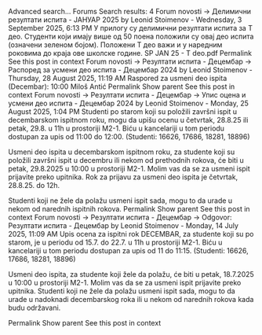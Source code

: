 Advanced search...
Forums
Search results: 4
Forum novosti -> Делимични резултати испита - ЈАНУАР 2025
by Leonid Stoimenov - Wednesday, 3 September 2025, 6:13 PM
У прилогу су делимични резултати испита за Т део. 
Студенти који имају више од 50 поена положили су овај део испита (означени зеленом бојом). 
Положени Т део важи и у наредним роковима до краја ове школске године.
SP JAN 25 - T deo.pdf
Permalink
See this post in context
Forum novosti -> Резултати испита - Децембар -> Распоред за усмени део испита - Децембар 2024
by Leonid Stoimenov - Thursday, 28 August 2025, 11:19 AM
Raspored za usmeni deo ispita (Decembar):
10:00
Miloš Antić
Permalink
Show parent
See this post in context
Forum novosti -> Резултати испита - Децембар -> Упис оцена и усмени део испита - Децембар 2024
by Leonid Stoimenov - Monday, 25 August 2025, 1:04 PM
Studenti po starom koji su položili završni ispit u decembarskom ispitnom roku, mogu da upišu ocenu u četvrtak, 28.8.25 ili petak, 29.8. u 11h u prostoriji M2-1.
Biću u kancelariji u tom periodu dostupan za upis od 11:00 do 12:00.
(Studenti: 16626, 17686, 18281, 18896)

Usmeni deo ispita u decembarskom ispitnom roku, za studente koji su položili završni ispit u decembru ili nekom od prethodnih rokova, će biti u petak, 29.8.2025 u 10:00 u prostoriji M2-1.
Molim vas da se za usmeni ispit prijavite preko upitnika. Rok za prijavu za usmeni deo ispita je četvrtak, 28.8.25. do 12h.

Studenti koji ne žele da polažu usmeni ispit sada, mogu to da urade u nekom od narednih ispitnih rokova.
Permalink
Show parent
See this post in context
Forum novosti -> Резултати испита - Децембар -> Odgovor: Резултати испита - Децембар
by Leonid Stoimenov - Monday, 14 July 2025, 11:09 AM
Upis ocena za ispitni rok DECEMBAR, za studente koji su po starom, je u periodu od 15.7. do 22.7. u 11h u prostoriji M2-1. 
Biću u kancelariji u tom periodu dostupan za upis od 11 do 11:15. 
(Studenti: 16626, 17686, 18281, 18896)

Usmeni deo ispita, za studente koji žele da polažu, će biti u petak, 18.7.2025 u 10:00 u prostoriji M2-1. Molim vas da se za usmeni ispit prijavite preko upitnika.
Studenti koji ne žele da polažu usmeni ispit sada, mogu to da urade u nadoknadi decembarskog roka ili u nekom od narednih rokova kada budu održavani.


Permalink
Show parent
See this post in context